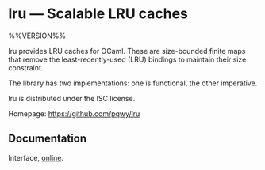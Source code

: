 # lru — Scalable LRU caches

%%VERSION%%

lru provides LRU caches for OCaml. These are size-bounded finite maps that
remove the least-recently-used (LRU) bindings to maintain their size constraint.

The library has two implementations: one is functional, the other imperative.

lru is distributed under the ISC license.

Homepage: https://github.com/pqwy/lru

## Documentation

Interface, [online][doc].

[doc]: https://pqwy.github.io/lru/doc
